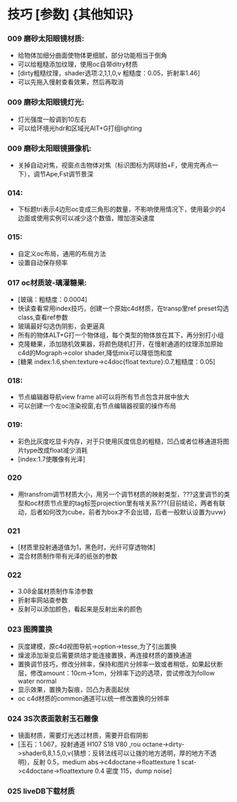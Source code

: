 # 技巧  [参数]  {其他知识}
### 009 磨砂太阳眼镜材质:
  * 给物体加细分曲面使物体更细腻，部分功能相当于倒角
  * 可以给粗糙添加纹理，使用oc自带ditry材质
  * [dirty粗糙纹理，shader选项:2,1,1,0,v 粗糙度：0.05，折射率1.46]
  * 可以先拖入慢射查看效果，然后再取消
### 009 磨砂太阳眼镜灯光:
  * 灯光强度一般调到10左右
  * 可以给环境光hdr和区域光AlT+G打组lighting
### 009 磨砂太阳眼镜摄像机:
  * 关掉自动对焦，视窗点击物体对焦（标识图标为网球拍+F，使用完再点一下），调节Ape,Fst调节景深
### 014:
  * 下标题tri表示4边形oc变成三角形的数量，不影响使用情况下，使用最少的4边面或使用实例可以减少这个数值，赠加渲染速度
### 015:
  * 自定义oc布局，通用的布局方法
  * 设置自动保存频率
### 017 oc材质玻-璃灌糖果:
  * [玻璃：粗糙度：0.0004]
  * 快读查看常用index技巧，创建一个原始c4d材质，在transp里ref preset勾选class,查看ref参数
  * 玻璃最好勾选伪阴影，会更逼真
  * 所有的物体ALT+G打一个物体组，每个类型的物体放在其下，再分别打小组
  * 克隆糖果，添加随机效果器，将颜色随机打开，在慢射通道的纹理添加原始c4d的Mograph->color shader,降低mix可以降低饱和度
  * [糖果 index:1.6,shen:texture->c4doc{float texture}:0.7,粗糙度：0.05]
### 018:
  * 节点编辑器导航view frame all可以将所有节点包含并居中放大
  * 可以创建一个左oc渲染视窗,右节点编辑器视窗的操作布局
### 019:
  * 彩色比灰度吃显卡内存，对于只使用灰度信息的粗糙，凹凸或者位移通道将图片type改成float减少消耗
  * [index:1.7使雕像有光泽]
### 020
  * 用transfrom调节材质大小，用另一个调节材质的映射类型，???这里调节的类型和oc材质节点里的tag标签projection里有啥关系???{目前结论，两者有联动，后者如何改为cube，前者为box才不会出错，后者一般默认设置为uvw}
### 021
  * [材质里投射通道值为1，黑色时，光纤可穿透物体]
  * 混合材质制作带有光泽的纸张的参数
### 022
  * 3.08金属材质制作车漆参数
  * 折射率网站查参数
  * 反射可以添加颜色，看起来是反射出来的颜色
### 023 图腾置换
  * 灰度建模，原c4d视图导航->option->tesse,为了引出置换
  * 燥波添加渐变后需要烘焙才能连接置换，再连接材质的置换通道
  * 置换调节技巧，修改分辨率，保持和图片分辨率一致或者稍低，如果起伏断层，修改amount：10cm->1cm，分辨率下边的选项，尝试修改为follow water normal
  * 显示效果，置换为裂痕，凹凸为表面起伏
  * oc c4d材质的common通道可以统一修改置换的分辨率
### 024 3S次表面散射玉石雕像
  * 镜面材质，需要灯光透过材质，需要开启假阴影
  * [玉石：1.067，投射通道 H107 S18 V80 ,rou octane->dirty->shader6,8,1.5,0,v{猜想：反转法线可以让拨的地方透明，厚的地方不透明}，反射 0.5，medium abs->c4doctane->floattexture 1 scat->c4doctane->floattexture 0.4 密度 115，dump noise]
### 025 liveDB下载材质
